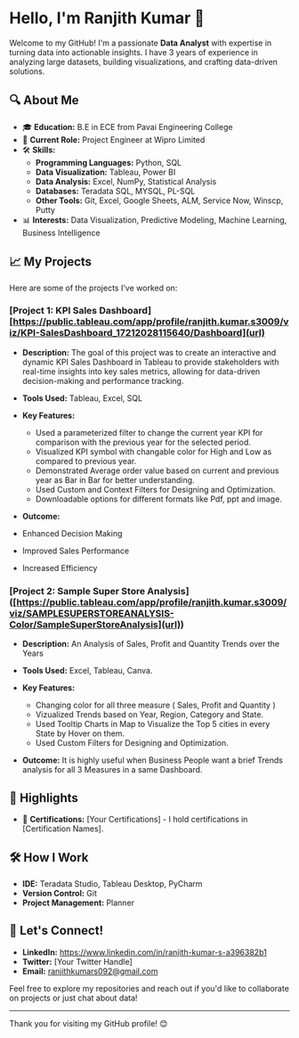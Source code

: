 # Hello, I'm Ranjith Kumar 👋

Welcome to my GitHub! I'm a passionate **Data Analyst** with expertise in turning data into actionable insights. I have 3 years of experience in analyzing large datasets, building visualizations, 
and crafting data-driven solutions.

## 🔍 About Me

- 🎓 **Education:** B.E in ECE from Pavai Engineering College
- 💼 **Current Role:** Project Engineer at Wipro Limited
- 🛠️ **Skills:** 
  - **Programming Languages:** Python, SQL
  - **Data Visualization:** Tableau, Power BI
  - **Data Analysis:** Excel, NumPy, Statistical Analysis
  - **Databases:** Teradata SQL, MYSQL, PL-SQL
  - **Other Tools:** Git, Excel, Google Sheets, ALM, Service Now, Winscp, Putty
- 📊 **Interests:** Data Visualization, Predictive Modeling, Machine Learning, Business Intelligence

## 📈 My Projects

Here are some of the projects I've worked on:

### [Project 1: KPI Sales Dashboard] [https://public.tableau.com/app/profile/ranjith.kumar.s3009/viz/KPI-SalesDashboard_17212028115640/Dashboard](url)
- **Description:** The goal of this project was to create an interactive and dynamic KPI Sales Dashboard in Tableau to provide stakeholders with real-time insights into key sales metrics,
                   allowing for data-driven decision-making and performance tracking.
- **Tools Used:** Tableau, Excel, SQL
- **Key Features:**
  - Used a parameterized filter to change the current year KPI for comparison with the previous year for the selected period.
  - Visualized KPI symbol with changable color for High and Low as compared to previous year.
  - Demonstrated Average order value based on current and previous year as Bar in Bar for better understanding.
  - Used Custom and Context Filters for Designing and Optimization.
  - Downloadable options for different formats like Pdf, ppt and image.
  
- **Outcome:**
- Enhanced Decision Making
- Improved Sales Performance
- Increased Efficiency

### [Project 2: Sample Super Store Analysis] ([https://public.tableau.com/app/profile/ranjith.kumar.s3009/viz/SAMPLESUPERSTOREANALYSIS-Color/SampleSuperStoreAnalysis](url))
- **Description:** An Analysis of Sales, Profit and Quantity Trends over the Years
- **Tools Used:** Excel, Tableau, Canva.
- **Key Features:**
  - Changing color for all three measure ( Sales, Profit and Quantity )
  - Vizualized Trends based on Year, Region, Category and State.
  - Used Tooltip Charts in Map to Visualize the Top 5 cities in every State by Hover on them.
  - Used Custom Filters for Designing and Optimization.
  
- **Outcome:** It is highly useful when Business People want a brief Trends analysis for all 3 Measures in a same Dashboard.



## 🌟 Highlights

- 📜 **Certifications:** [Your Certifications] - I hold certifications in [Certification Names].

## 🛠️ How I Work

- **IDE:** Teradata Studio, Tableau Desktop, PyCharm
- **Version Control:** Git
- **Project Management:** Planner

## 🤝 Let's Connect!

- **LinkedIn:** https://www.linkedin.com/in/ranjith-kumar-s-a396382b1
- **Twitter:** [Your Twitter Handle]
- **Email:** ranjithkumars092@gmail.com

Feel free to explore my repositories and reach out if you'd like to collaborate on projects or just chat about data!

---

Thank you for visiting my GitHub profile! 😊

